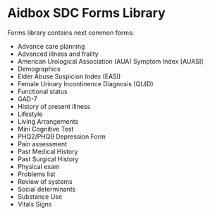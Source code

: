 # Aidbox SDC Forms Library

Forms library contains next common forms:

- Advance care planning
- Advanced illness and frailty
- American Urological Association (AUA) Symptom Index [AUASI]
- Demographics
- Elder Abuse Suspicion Index (EASI)
- Female Urinary Incontinence Diagnosis (QUID)
- Functional status
- GAD-7
- History of present illness
- Lifestyle
- Living Arrangements
- Mini Cognitive Test
- PHQ2/PHQ9 Depression Form
- Pain assessment
- Past Medical History
- Past Surgical History
- Physical exam
- Problems list
- Review of systems
- Social determinants
- Substance Use
- Vitals Signs
